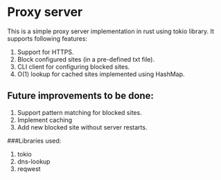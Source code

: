 # Proxy server

This is a simple proxy server implementation in rust using tokio library. It supports following features: 

1. Support for HTTPS.
2. Block configured sites (in a pre-defined txt file).
3. CLI client for configuring blocked sites.
4. O(1) lookup for cached sites implemented using HashMap.

## Future improvements to be done:

1. Support pattern matching for blocked sites.
2. Implement caching
3. Add new blocked site without server restarts.

###Libraries used: 

1. tokio
2. dns-lookup
3. reqwest